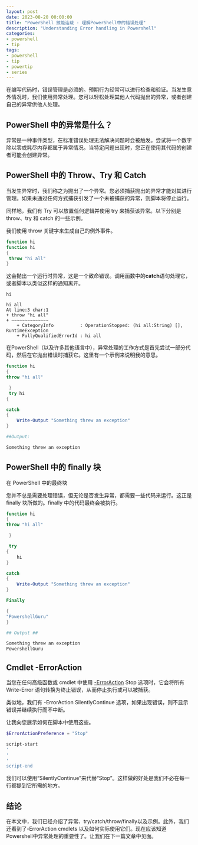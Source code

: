 ```yaml
---
layout: post
date: 2023-08-20 00:00:00
title: "PowerShell 技能连载 - 理解PowerShell中的错误处理"
description: "Understanding Error handling in Powershell"
categories:
- powershell
- tip
tags:
- powershell
- tip
- powertip
- series
---
```

在编写代码时，错误管理是必须的。预期行为经常可以进行检查和验证。当发生意外情况时，我们使用异常处理。您可以轻松处理其他人代码抛出的异常，或者创建自己的异常供他人处理。

## PowerShell 中的异常是什么？

异常是一种事件类型，在标准错误处理无法解决问题时会被触发。尝试将一个数字除以零或耗尽内存都属于异常情况。当特定问题出现时，您正在使用其代码的创建者可能会创建异常。

## PowerShell 中的 Throw、Try 和 Catch

当发生异常时，我们称之为抛出了一个异常。您必须捕获抛出的异常才能对其进行管理。如果未通过任何方式捕获引发了一个未被捕获的异常，则脚本将停止运行。

同样地，我们有 Try 可以放置任何逻辑并使用 try 来捕获该异常。以下分别是 throw、try 和 catch 的一些示例。

我们使用 throw 关键字来生成自己的例外事件。

```powershell
function hi
function hi
{
 throw "hi all"
}
```

这会抛出一个运行时异常，这是一个致命错误。调用函数中的**catch**语句处理它，或者脚本以类似这样的通知离开。

```plaintext
hi

hi all
At line:3 char:1
+ throw "hi all"
+ ~~~~~~~~~~~~~~
    + CategoryInfo          : OperationStopped: (hi all:String) [], RuntimeException
    + FullyQualifiedErrorId : hi all
```

在PowerShell（以及许多其他语言中），异常处理的工作方式是首先尝试一部分代码，然后在它抛出错误时捕获它。这里有一个示例来说明我的意思。

```powershell
function hi
{
throw "hi all"

 }
 try hi
{

catch
{
    Write-Output "Something threw an exception"
}

##Output:

Something threw an exception
```

## PowerShell 中的 finally 块

在 PowerShell 中的最终块

您并不总是需要处理错误，但无论是否发生异常，都需要一些代码来运行。这正是 finally 块所做的。finally 中的代码最终会被执行。

```powershell
function hi
{
throw "hi all"

 }

 try
{
    hi
}

catch
{
    Write-Output "Something threw an exception"
}

Finally

{
"PowershellGuru"
}

## Output ##

Something threw an exception
PowershellGuru
```

## Cmdlet -ErrorAction

当您在任何高级函数或 cmdlet 中使用 [\-ErrorAction](https://devblogs.microsoft.com/powershell/erroraction-and-errorvariable/) Stop 选项时，它会将所有 Write-Error 语句转换为终止错误，从而停止执行或可以被捕获。

类似地，我们有 -ErrorAction SilentlyContinue 选项，如果出现错误，则不显示错误并继续执行而不中断。

让我向您展示如何在脚本中使用这些。

```powershell
$ErrorActionPreference = "Stop"

script-start
'
'
'
script-end
```

我们可以使用“SilentlyContinue”来代替“Stop”。这样做的好处是我们不必在每一行都提到它所需的地方。

## 结论

在本文中，我们已经介绍了异常、try/catch/throw/finally以及示例。此外，我们还看到了-ErrorAction cmdlets 以及如何实际使用它们。现在应该知道Powershell中异常处理的重要性了。让我们在下一篇文章中见面。

<!--本文国际来源：[Understanding Error handling in Powershell](https://powershellguru.com/error-handling-in-powershell/)-->
